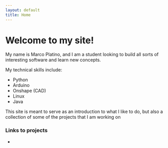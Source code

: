 ```yaml
---
layout: default
title: Home
---
```

# Welcome to my site!
My name is Marco Platino, and I am a student looking to build all sorts of interesting software and learn new concepts.

My technical skills include:
- Python
- Arduino
- Onshape (CAD)
- Linux
- Java

This site is meant to serve as an introduction to what I like to do, but also a collection of some of the projects that I am working on

### Links to projects
- 
